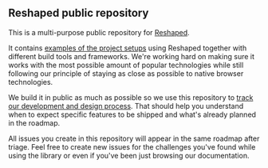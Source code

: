 ## Reshaped public repository

This is a multi-purpose public repository for [Reshaped](https://reshaped.so).

It contains [examples of the project setups](./examples/) using Reshaped together with different build tools and frameworks.
We're working hard on making sure it works with the most possible amount of popular technologies while still following our principle of staying as close as possible to native browser technologies.

We build it in public as much as possible so we use this repository to [track our development and design process](https://github.com/reshaped/community/projects/2).
That should help you understand when to expect specific features to be shipped and what's already planned in the roadmap.

All issues you create in this repository will appear in the same roadmap after triage.
Feel free to create new issues for the challenges you've found while using the library or even if you've been just browsing our documentation.
